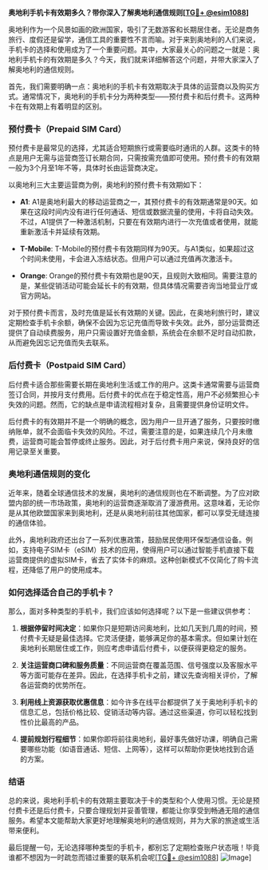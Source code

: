 **奥地利手机卡有效期多久？带你深入了解奥地利通信规则[[TG💪+ @esim1088](https://t.me/s/esim1088)]**

奥地利作为一个风景如画的欧洲国家，吸引了无数游客和长期居住者。无论是商务旅行、度假还是留学，通信工具的重要性不言而喻。对于来到奥地利的人们来说，手机卡的选择和使用成为了一个重要问题。其中，大家最关心的问题之一就是：奥地利手机卡的有效期是多久？今天，我们就来详细解答这个问题，并带大家深入了解奥地利的通信规则。

首先，我们需要明确一点：奥地利的手机卡有效期取决于具体的运营商以及购买方式。通常情况下，奥地利的手机卡分为两种类型——预付费卡和后付费卡。这两种卡在有效期上有着明显的区别。

### 预付费卡（Prepaid SIM Card）

预付费卡是最常见的选择，尤其适合短期旅行或需要临时通讯的人群。这类卡的特点是用户无需与运营商签订长期合同，只需按需充值即可使用。预付费卡的有效期一般为3个月至1年不等，具体时长由运营商决定。

以奥地利三大主要运营商为例，奥地利的预付费卡有效期如下：

- **A1**: A1是奥地利最大的移动运营商之一，其预付费卡的有效期通常是90天。如果在这段时间内没有进行任何通话、短信或数据流量的使用，卡将自动失效。不过，A1提供了一种激活机制，只要在有效期内进行一次充值或者使用，就能重新激活卡并延续有效期。
  
- **T-Mobile**: T-Mobile的预付费卡有效期同样为90天。与A1类似，如果超过这个时间未使用，卡会进入冻结状态。但用户可以通过充值再次激活卡。

- **Orange**: Orange的预付费卡有效期也是90天，且规则大致相同。需要注意的是，某些促销活动可能会延长卡的有效期，但具体情况需要咨询当地营业厅或官方网站。

对于预付费卡而言，及时充值是延长有效期的关键。因此，在奥地利旅行时，建议定期检查手机卡余额，确保不会因为忘记充值而导致卡失效。此外，部分运营商还提供了自动续费服务，用户只需设置好充值金额，系统会在余额不足时自动扣款，从而避免因忘记充值而失去联系。

### 后付费卡（Postpaid SIM Card）

后付费卡适合那些需要长期在奥地利生活或工作的用户。这类卡通常需要与运营商签订合同，并按月支付费用。后付费卡的优点在于稳定性高，用户不必频繁担心卡失效的问题。然而，它的缺点是申请流程相对复杂，且需要提供身份证明文件。

后付费卡的有效期并不是一个明确的概念，因为用户一旦开通了服务，只要按时缴纳账单，就不会面临卡失效的风险。不过，需要注意的是，如果连续几个月未缴费，运营商可能会暂停或终止服务。因此，对于后付费卡用户来说，保持良好的信用记录至关重要。

### 奥地利通信规则的变化

近年来，随着全球通信技术的发展，奥地利的通信规则也在不断调整。为了应对欧盟内部的统一市场政策，奥地利的运营商逐渐取消了漫游费用。这意味着，无论你是从其他欧盟国家来到奥地利，还是从奥地利前往其他国家，都可以享受无缝连接的通信体验。

此外，奥地利政府还出台了一系列优惠政策，鼓励居民使用环保型通信设备。例如，支持电子SIM卡（eSIM）技术的应用，使得用户可以通过智能手机直接下载运营商提供的虚拟SIM卡，省去了实体卡的麻烦。这种创新模式不仅简化了购卡流程，还降低了用户的使用成本。

### 如何选择适合自己的手机卡？

那么，面对多种类型的手机卡，我们应该如何选择呢？以下是一些建议供参考：

1. **根据停留时间决定**：如果你只是短期访问奥地利，比如几天到几周的时间，预付费卡无疑是最佳选择。它灵活便捷，能够满足你的基本需求。但如果计划在奥地利长期居住或工作，则应考虑申请后付费卡，以便获得更稳定的服务。

2. **关注运营商口碑和服务质量**：不同运营商在覆盖范围、信号强度以及客服水平等方面可能存在差异。因此，在选择手机卡之前，建议先查询相关评价，了解各运营商的优势所在。

3. **利用线上资源获取优惠信息**：如今许多在线平台都提供了关于奥地利手机卡的信息汇总，包括价格比较、促销活动等内容。通过这些渠道，你可以轻松找到性价比最高的产品。

4. **提前规划行程细节**：如果你即将前往奥地利，最好事先做好功课，明确自己需要哪些功能（如语音通话、短信、上网等），这样可以帮助你更快地找到合适的方案。

### 结语

总的来说，奥地利手机卡的有效期主要取决于卡的类型和个人使用习惯。无论是预付费卡还是后付费卡，只要合理规划并妥善管理，都能让你享受到畅通无阻的通信服务。希望本文能帮助大家更好地理解奥地利的通信规则，并为大家的旅途或生活带来便利。

最后提醒一句，无论选择哪种类型的手机卡，都别忘了定期检查账户状态哦！毕竟谁都不想因为一时疏忽而错过重要的联系机会呢[[TG💪+ @esim1088](https://t.me/s/esim1088)] ![Image](https://i.postimg.cc/4NQfJmqS/Snipaste-2025-05-13-00-14-12.png)]